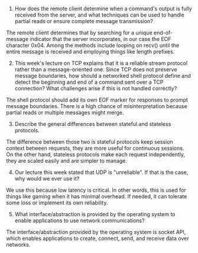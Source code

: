1. How does the remote client determine when a command's output is fully received from the server, and what techniques can be used to handle partial reads or ensure complete message transmission?

The remote client determines that by searching for a unique end-of-message indicator that the server incorporates, in our case the EOF character 0x04. Among the methods include looping on recv() until the entire message is received and employing things like length prefixes. 

2. This week's lecture on TCP explains that it is a reliable stream protocol rather than a message-oriented one. Since TCP does not preserve message boundaries, how should a networked shell protocol define and detect the beginning and end of a command sent over a TCP connection? What challenges arise if this is not handled correctly?

The shell protocol should add its own EOF marker for responses to prompt message boundaries. There is a high chance of misinterpretation because partial reads or multiple messages might merge.

3. Describe the general differences between stateful and stateless protocols.

The difference between those two is stateful protocols keep session context between requests, they are more useful for continuous sessions. On the other hand, stateless protocols make each request independently, they are scaled easily and are simpler to manage.

4. Our lecture this week stated that UDP is "unreliable". If that is the case, why would we ever use it?

We use this because low latency is critical. In other words, this is used for things like gaming when it has minimal overhead. If needed, it can tolerate some loss or implement its own reliability.

5. What interface/abstraction is provided by the operating system to enable applications to use network communications?

The interface/abstraction provided by the operating system is socket API, which enables applications to create, connect, send, and receive data over networks.